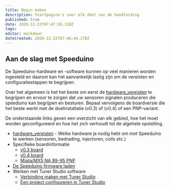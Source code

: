 ```yaml
---
title: Begin maken
description: Startpagina's voor elk deel van de handleiding
published: true
date: 2020-12-22T07:47:59.110Z
tags: 
editor: markdown
dateCreated: 2020-12-22T07:46:44.278Z
---
```


## Aan de slag met Speeduino
De Speeduino-hardware en -software kunnen op veel manieren worden ingesteld en daarom kan het aanvankelijk lastig zijn om de vereisten en configuratiestappen te begrijpen.

Over het algemeen is het het beste om eerst de [hardware_vereisten](/Hardware_requirements) te begrijpen en ervoor te zorgen dat uw sensoren signalen produceren die speeduino kan begrijpen en besturen. Bepaal vervolgens de boardversie die het beste werkt met de doelinstallatie (v0.3) of (v0.4) of een PNP-variant.

De onderstaande links geven een overzicht van elk gebied, hoe het moet worden geconfigureerd en hoe het zich verhoudt tot de algehele opstelling.

- [hardware_vereisten](/Hardware_requirements) - Welke hardware je nodig hebt om met Speeduino te werken (sensoren, bedrading, injectoren, coils etc.)
- Specifieke boardinformatie
  - [v0.3 board](/boards/V03)
  - [v0.4 board](/boards/V04)
  - [Miata/MX5 NA 89-95 PNP](/boards/MX5_PNP)
-   [De Speeduino firmware laden](/Installing_Firmware)
-   Werken met Tuner Studio software
    -   [Verbinding maken met Tuner Studio](/Connecting_to_TunerStudio)
    -   [Een project configureren in Tuner Studio](/Configuring_TunerStudio)